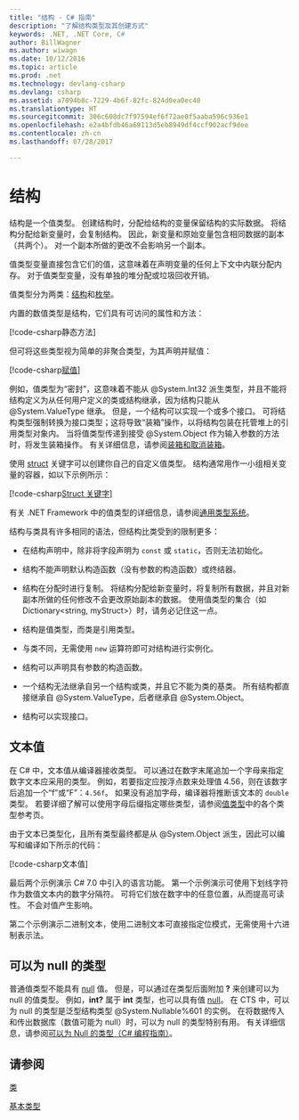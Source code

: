 ```yaml
---
title: "结构 - C# 指南"
description: "了解结构类型及其创建方式"
keywords: .NET, .NET Core, C#
author: BillWagner
ms.author: wiwagn
ms.date: 10/12/2016
ms.topic: article
ms.prod: .net
ms.technology: devlang-csharp
ms.devlang: csharp
ms.assetid: a7094b8c-7229-4b6f-82fc-824d0ea0ec40
ms.translationtype: HT
ms.sourcegitcommit: 306c608dc7f97594ef6f72ae0f5aaba596c936e1
ms.openlocfilehash: e2a4bfdb46a69113d5eb8949df4ccf902acf9dee
ms.contentlocale: zh-cn
ms.lasthandoff: 07/28/2017

---
```


# <a name="structs"></a>结构
结构是一个值类型。 创建结构时，分配给结构的变量保留结构的实际数据。 将结构分配给新变量时，会复制结构。 因此，新变量和原始变量包含相同数据的副本（共两个）。 对一个副本所做的更改不会影响另一个副本。

值类型变量直接包含它们的值，这意味着在声明变量的任何上下文中内联分配内存。 对于值类型变量，没有单独的堆分配或垃圾回收开销。  
  
值类型分为两类：[结构](./language-reference/keywords/struct.md)和[枚举](./language-reference/keywords/enum.md)。  
  
内置的数值类型是结构，它们具有可访问的属性和方法：  
  
[!code-csharp静态方法[](../../samples/snippets/csharp/concepts/structs/static-method.cs)]
  
但可将这些类型视为简单的非聚合类型，为其声明并赋值：  
  
[!code-csharp[赋值](../../samples/snippets/csharp/concepts/structs/assign-value.cs)] 
  
例如，值类型为“密封”，这意味着不能从 @System.Int32 派生类型，并且不能将结构定义为从任何用户定义的类或结构继承，因为结构只能从 @System.ValueType 继承。 但是，一个结构可以实现一个或多个接口。 可将结构类型强制转换为接口类型；这将导致“装箱”操作，以将结构包装在托管堆上的引用类型对象内。 当将值类型传递到接受 @System.Object 作为输入参数的方法时，将发生装箱操作。 有关详细信息，请参阅[装箱和取消装箱](./programming-guide/types/boxing-and-unboxing.md )。  
  
使用 [struct](./language-reference/keywords/struct.md) 关键字可以创建你自己的自定义值类型。 结构通常用作一小组相关变量的容器，如以下示例所示：  
  
[!code-csharp[Struct 关键字](../../samples/snippets/csharp/concepts/structs/struct-keyword.cs)]  
  
有关 .NET Framework 中的值类型的详细信息，请参阅[通用类型系统](../standard/common-type-system.md)。  
    
结构与类具有许多相同的语法，但结构比类受到的限制更多：  
  
-   在结构声明中，除非将字段声明为 `const` 或 `static`，否则无法初始化。  
  
-   结构不能声明默认构造函数（没有参数的构造函数）或终结器。  
  
-   结构在分配时进行复制。 将结构分配给新变量时，将复制所有数据，并且对新副本所做的任何修改不会更改原始副本的数据。 使用值类型的集合（如 Dictionary<string, myStruct>）时，请务必记住这一点。  
  
-   结构是值类型，而类是引用类型。  
  
-   与类不同，无需使用 `new` 运算符即可对结构进行实例化。  
  
-   结构可以声明具有参数的构造函数。  
  
-   一个结构无法继承自另一个结构或类，并且它不能为类的基类。 所有结构都直接继承自 @System.ValueType，后者继承自 @System.Object。  
  
-   结构可以实现接口。

## <a name="literal-values"></a>文本值  
在 C# 中，文本值从编译器接收类型。 可以通过在数字末尾追加一个字母来指定数字文本应采用的类型。 例如，若要指定应按浮点数来处理值 4.56，则在该数字后追加一个“f”或“F”：`4.56f`。 如果没有追加字母，编译器将推断该文本的 `double` 类型。 若要详细了解可以使用字母后缀指定哪些类型，请参阅[值类型](./language-reference/keywords/value-types.md)中的各个类型参考页。  
  
由于文本已类型化，且所有类型最终都是从 @System.Object 派生，因此可以编写和编译如下所示的代码：  
  
[!code-csharp文本值[](../../samples/snippets/csharp/concepts/structs/literals.cs)]

最后两个示例演示 C# 7.0 中引入的语言功能。 第一个示例演示可使用下划线字符作为数值文本内的数字分隔符。 可将它们放在数字中的任意位置，从而提高可读性。 不会对值产生影响。

第二个示例演示二进制文本，使用二进制文本可直接指定位模式，无需使用十六进制表示法。

## <a name="nullable-types"></a>可以为 null 的类型  
普通值类型不能具有 [null](./language-reference/keywords/null.md) 值。 但是，可以通过在类型后面附加 **?** 来创建可以为 null 的值类型。 例如，**int?** 属于 **int** 类型，也可以具有值 [null](./language-reference/keywords/null.md)。 在 CTS 中，可以为 null 的类型是泛型结构类型 @System.Nullable%601 的实例。 在将数据传入和传出数据库（数值可能为 null）时，可以为 null 的类型特别有用。 有关详细信息，请参阅[可以为 Null 的类型（C# 编程指南）](./programming-guide/nullable-types/index.md)。

## <a name="see-also"></a>请参阅
[类](classes.md)

[基本类型](basic-types.md)

